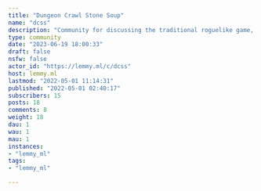 ```yaml
---
title: "Dungeon Crawl Stone Soup" 
name: "dcss"
description: "Community for discussing the traditional roguelike game, Dungeon Crawl Stone Soup.https://crawl.develz.org"
type: community
date: "2023-06-19 18:00:33"
draft: false
nsfw: false
actor_id: "https://lemmy.ml/c/dcss"
host: lemmy.ml
lastmod: "2022-05-01 11:14:31"
published: "2022-05-01 02:40:17"
subscribers: 15
posts: 18
comments: 8
weight: 18
dau: 1
wau: 1
mau: 1
instances:
- "lemmy_ml"
tags: 
- "lemmy_ml"

---
```

